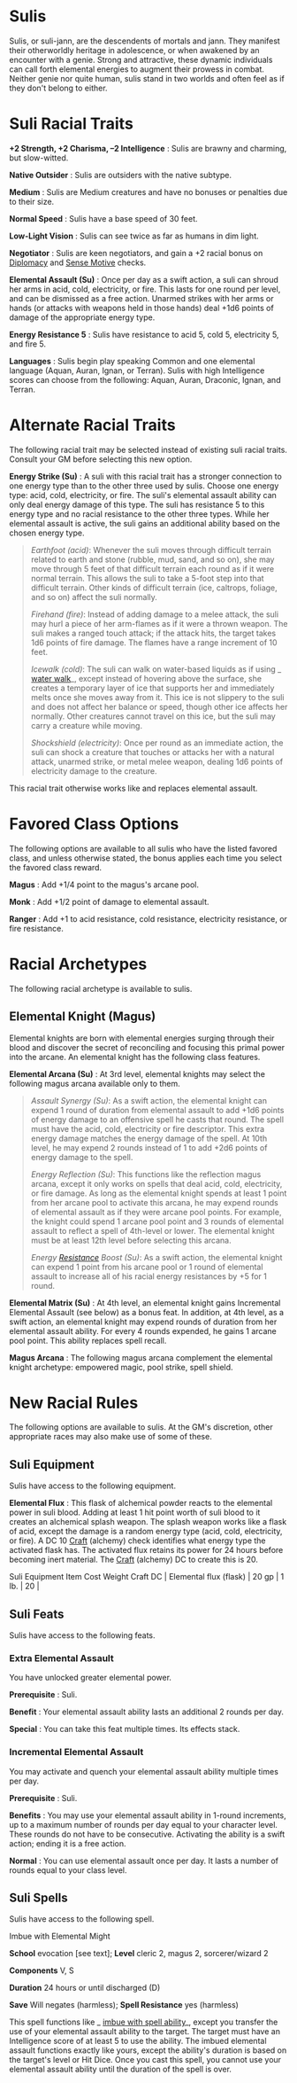 # Sulis

Sulis, or suli-jann, are the descendents of mortals and jann. They manifest their otherworldly heritage in adolescence, or when awakened by an encounter with a genie. Strong and attractive, these dynamic individuals can call forth elemental energies to augment their prowess in combat. Neither genie nor quite human, sulis stand in two worlds and often feel as if they don't belong to either.

# Suli Racial Traits

**+2 Strength, +2 Charisma, –2 Intelligence** : Sulis are brawny and charming, but slow-witted.

**Native Outsider** : Sulis are outsiders with the native subtype.

**Medium** : Sulis are Medium creatures and have no bonuses or penalties due to their size.

**Normal Speed** : Sulis have a base speed of 30 feet.

**Low-Light Vision** : Sulis can see twice as far as humans in dim light.

**Negotiator** : Sulis are keen negotiators, and gain a +2 racial bonus on [Diplomacy](/pathfinderRPG/prd/skills/diplomacy.html#_diplomacy) and [Sense Motive](/pathfinderRPG/prd/skills/senseMotive.html#_sense-motive) checks.

**Elemental Assault (Su)** : Once per day as a swift action, a suli can shroud her arms in acid, cold, electricity, or fire. This lasts for one round per level, and can be dismissed as a free action. Unarmed strikes with her arms or hands (or attacks with weapons held in those hands) deal +1d6 points of damage of the appropriate energy type.

**Energy Resistance 5** : Sulis have resistance to acid 5, cold 5, electricity 5, and fire 5.

**Languages** : Sulis begin play speaking Common and one elemental language (Aquan, Auran, Ignan, or Terran). Sulis with high Intelligence scores can choose from the following: Aquan, Auran, Draconic, Ignan, and Terran.

# Alternate Racial Traits

The following racial trait may be selected instead of existing suli racial traits. Consult your GM before selecting this new option.

**Energy Strike (Su)** : A suli with this racial trait has a stronger connection to one energy type than to the other three used by sulis. Choose one energy type: acid, cold, electricity, or fire. The suli's elemental assault ability can only deal energy damage of this type. The suli has resistance 5 to this energy type and no racial resistance to the other three types. While her elemental assault is active, the suli gains an additional ability based on the chosen energy type.

> _Earthfoot (acid)_: Whenever the suli moves through difficult terrain related to earth and stone (rubble, mud, sand, and so on), she may move through 5 feet of that difficult terrain each round as if it were normal terrain. This allows the suli to take a 5-foot step into that difficult terrain. Other kinds of difficult terrain (ice, caltrops, foliage, and so on) affect the suli normally.
> 
> _Firehand (fire)_: Instead of adding damage to a melee attack, the suli may hurl a piece of her arm-flames as if it were a thrown weapon. The suli makes a ranged touch attack; if the attack hits, the target takes 1d6 points of fire damage. The flames have a range increment of 10 feet.
> 
> _Icewalk (cold)_: The suli can walk on water-based liquids as if using _ [water walk](/pathfinderRPG/prd/spells/waterWalk.html#_water-walk)_, except instead of hovering above the surface, she creates a temporary layer of ice that supports her and immediately melts once she moves away from it. This ice is not slippery to the suli and does not affect her balance or speed, though other ice affects her normally. Other creatures cannot travel on this ice, but the suli may carry a creature while moving.
> 
> _Shockshield (electricity)_: Once per round as an immediate action, the suli can shock a creature that touches or attacks her with a natural attack, unarmed strike, or metal melee weapon, dealing 1d6 points of electricity damage to the creature.

This racial trait otherwise works like and replaces elemental assault.

# Favored Class Options

The following options are available to all sulis who have the listed favored class, and unless otherwise stated, the bonus applies each time you select the favored class reward.

**Magus** : Add +1/4 point to the magus's arcane pool.

**Monk** : Add +1/2 point of damage to elemental assault.

**Ranger** : Add +1 to acid resistance, cold resistance, electricity resistance, or fire resistance.

# Racial Archetypes

The following racial archetype is available to sulis.

## Elemental Knight (Magus)

Elemental knights are born with elemental energies surging through their blood and discover the secret of reconciling and focusing this primal power into the arcane. An elemental knight has the following class features.

**Elemental Arcana (Su)** : At 3rd level, elemental knights may select the following magus arcana available only to them.

> _Assault Synergy (Su)_: As a swift action, the elemental knight can expend 1 round of duration from elemental assault to add +1d6 points of energy damage to an offensive spell he casts that round. The spell must have the acid, cold, electricity or fire descriptor. This extra energy damage matches the energy damage of the spell. At 10th level, he may expend 2 rounds instead of 1 to add +2d6 points of energy damage to the spell.
> 
> _Energy Reflection (Su)_: This functions like the reflection magus arcana, except it only works on spells that deal acid, cold, electricity, or fire damage. As long as the elemental knight spends at least 1 point from her arcane pool to activate this arcana, he may expend rounds of elemental assault as if they were arcane pool points. For example, the knight could spend 1 arcane pool point and 3 rounds of elemental assault to reflect a spell of 4th-level or lower. The elemental knight must be at least 12th level before selecting this arcana.
> 
> _Energy [Resistance](/pathfinderRPG/prd/spells/resistance.html#_resistance) Boost (Su)_: As a swift action, the elemental knight can expend 1 point from his arcane pool or 1 round of elemental assault to increase all of his racial energy resistances by +5 for 1 round.

**Elemental Matrix (Su)** : At 4th level, an elemental knight gains Incremental Elemental Assault (see below) as a bonus feat. In addition, at 4th level, as a swift action, an elemental knight may expend rounds of duration from her elemental assault ability. For every 4 rounds expended, he gains 1 arcane pool point. This ability replaces spell recall.

**Magus Arcana** : The following magus arcana complement the elemental knight archetype: empowered magic, pool strike, spell shield.

# New Racial Rules

The following options are available to sulis. At the GM's discretion, other appropriate races may also make use of some of these.

## Suli Equipment

Sulis have access to the following equipment.

**Elemental Flux** : This flask of alchemical powder reacts to the elemental power in suli blood. Adding at least 1 hit point worth of suli blood to it creates an alchemical splash weapon. The splash weapon works like a flask of acid, except the damage is a random energy type (acid, cold, electricity, or fire). A DC 10 [Craft](/pathfinderRPG/prd/skills/craft.html#_craft) (alchemy) check identifies what energy type the activated flask has. The activated flux retains its power for 24 hours before becoming inert material. The [Craft](/pathfinderRPG/prd/skills/craft.html#_craft) (alchemy) DC to create this is 20.

<caption>Suli Equipment</caption><thead><tr>
<th>Item</th>
<th>Cost</th>
<th>Weight</th>
<th>Craft DC</th>
</tr></thead>| Elemental flux (flask) | 20 gp | 1 lb. | 20 |

## Suli Feats

Sulis have access to the following feats.

### Extra Elemental Assault

You have unlocked greater elemental power.

**Prerequisite** : Suli.

**Benefit** : Your elemental assault ability lasts an additional 2 rounds per day.

**Special** : You can take this feat multiple times. Its effects stack.

### Incremental Elemental Assault

You may activate and quench your elemental assault ability multiple times per day.

**Prerequisite** : Suli.

**Benefits** : You may use your elemental assault ability in 1-round increments, up to a maximum number of rounds per day equal to your character level. These rounds do not have to be consecutive. Activating the ability is a swift action; ending it is a free action.

**Normal** : You can use elemental assault once per day. It lasts a number of rounds equal to your class level.

## Suli Spells

Sulis have access to the following spell.

Imbue with Elemental Might

**School** evocation [see text]; **Level** cleric 2, magus 2, sorcerer/wizard 2

**Components** V, S

**Duration** 24 hours or until discharged (D)

**Save** Will negates (harmless); **Spell Resistance** yes (harmless)

This spell functions like _ [imbue with spell ability](/pathfinderRPG/prd/spells/imbueWithSpellAbility.html#_imbue-with-spell-ability)_, except you transfer the use of your elemental assault ability to the target. The target must have an Intelligence score of at least 5 to use the ability. The imbued elemental assault functions exactly like yours, except the ability's duration is based on the target's level or Hit Dice. Once you cast this spell, you cannot use your elemental assault ability until the duration of the spell is over.

